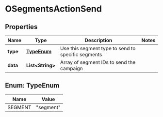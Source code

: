 

# OSegmentsActionSend

## Properties

Name | Type | Description | Notes
------------ | ------------- | ------------- | -------------
**type** | [**TypeEnum**](#TypeEnum) | Use this segment type to send to specific segments | 
**data** | **List&lt;String&gt;** | Array of segment IDs to send the campaign | 



## Enum: TypeEnum

Name | Value
---- | -----
SEGMENT | &quot;segment&quot;



